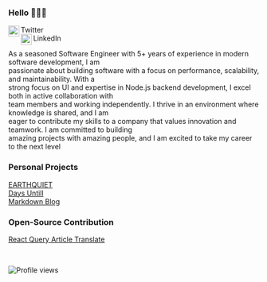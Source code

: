
<!-- **garbalau-github/garbalau-github** is a ✨ _special_ ✨ repository because its `README.md` (this file) appears on your GitHub profile. -->


### Hello 🧘🏻‍♂️

Twitter
<a target="_blank" href="https://twitter.com/garbalau_n">
  <img align="left" alt="Twitter" width="22px" src="https://cdn.jsdelivr.net/npm/simple-icons@v3/icons/twitter.svg" />
</a>
<br />
LinkedIn
<a target="_blank" href="https://www.linkedin.com/in/garbalau-in/">
  <img align="left" alt="Resume" width="22px" src="https://cdn.jsdelivr.net/npm/simple-icons@v3/icons/linkedin.svg" />
</a>
<br />

As a seasoned Software Engineer with 5+ years of experience in modern software development, I am <br>
passionate about building software with a focus on performance, scalability, and maintainability. With a <br>
strong focus on UI and expertise in Node.js backend development, I excel both in active collaboration with <br>
team members and working independently. I thrive in an environment where knowledge is shared, and I am <br>
eager to contribute my skills to a company that values innovation and teamwork. I am committed to building <br>
amazing projects with amazing people, and I am excited to take my career to the next level


### Personal Projects

[EARTHQUIET](https://www.earthquiet.com/) <br>
[Days Untill](https://garbalau-github.github.io/days-until.github.io/) <br>
[Markdown Blog](https://garbalau-blog.vercel.app/blog)

### Open-Source Contribution

[React Query Article Translate](https://github.com/TkDodo/blog/pull/183)

<br />

![Profile views](https://komarev.com/ghpvc/?username=garbalau-github&color=green)

